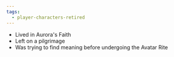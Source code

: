 ```yaml
---
tags:
  - player-characters-retired
---
```

- Lived in Aurora's Faith
- Left on a pilgrimage
- Was trying to find meaning before undergoing the Avatar Rite